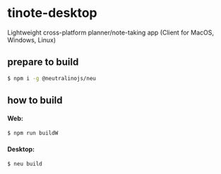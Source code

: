# tinote-desktop

Lightweight cross-platform planner/note-taking app (Client for MacOS, Windows, Linux)

## prepare to build

```bash
$ npm i -g @neutralinojs/neu
```

## how to build

#### Web:
```bash
$ npm run buildW
```

#### Desktop:
```bash
$ neu build
```